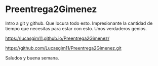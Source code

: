 # Preentrega2Gimenez

Intro a git y github. Que locura todo esto. Impresionante la cantidad de tiempo que necesitas para estar con esto. Unos verdaderos genios. 

https://lucasgim11.github.io/Preentrega2Gimenez/

https://github.com/Lucasgim11/Preentrega2Gimenez.git

Saludos y buena semana.
